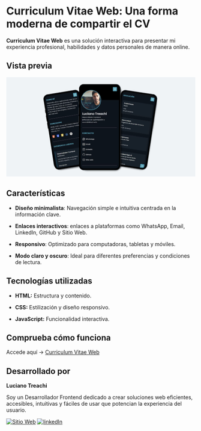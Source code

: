 # Curriculum Vitae Web: Una forma moderna de compartir el CV

**Curriculum Vitae Web** es una solución interactiva para presentar mi experiencia profesional, habilidades y datos personales de manera online.

## Vista previa

![Captura de pantalla del proyecto](assets/readme/preview.png)

## Características

- **Diseño minimalista**: Navegación simple e intuitiva centrada en la información clave.

- **Enlaces interactivos**: enlaces a plataformas como WhatsApp, Email, LinkedIn, GitHub y Sitio Web.
- **Responsivo**: Optimizado para computadoras, tabletas y móviles.

- **Modo claro y oscuro**: Ideal para diferentes preferencias y condiciones de lectura.

## Tecnologías utilizadas

- **HTML:** Estructura y contenido.

- **CSS:** Estilización y diseño responsivo.

- **JavaScript:** Funcionalidad interactiva.

## Comprueba cómo funciona

Accede aquí → [Curriculum Vitae Web](https://curriculumvitaeweb.netlify.app/)

## Desarrollado por

**Luciano Treachi**

Soy un Desarrollador Frontend dedicado a crear soluciones web eficientes, accesibles, intuitivas y fáciles de usar que potencian la experiencia del usuario.

[![Sitio Web](https://img.shields.io/badge/Sitio_Web-black?style=for-the-badge&logoColor=white)](https://lucianotreachi.website/)
[![linkedIn](https://img.shields.io/badge/LinkedIn-0077B5?style=for-the-badge&logoColor=white)](https://www.linkedin.com/in/luciano-treachi/)
